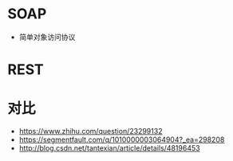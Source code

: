 # SOAP

- 简单对象访问协议

# REST

# 对比

- <https://www.zhihu.com/question/23299132>
- <https://segmentfault.com/q/1010000003064904?_ea=298208>
- http://blog.csdn.net/tantexian/article/details/48196453

